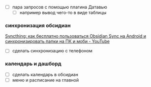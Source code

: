- [ ] пара запросов с помощью плагина Датавью
	- [ ] например вывод чего-то в виде таблицы

### синхронизация обсидиан
[Syncthing: как бесплатно пользоваться Obsidian Sync на Android и синхронизировать папки на ПК и моби - YouTube](https://youtu.be/6OKazb5PUj8)
- [ ] сделать синхронизацию с телефоном

### календарь и дашборд
 - [ ] сделать календарь в обсидиан
 - [ ] меню и расписание на главной